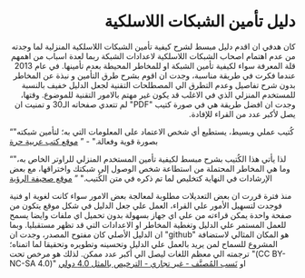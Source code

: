 <h1 dir="rtl">دليل تأمين الشبكات اللاسلكية</h1>

<p dir="rtl">
كان هدفي ان اقدم دليل مبسط لشرح كيفية تأمين الشبكات اللاسلكية المنزلية لما وجدته من عدم اهتمام اصحاب الشبكات اللاسلكية لاعدادات الشبكة ربما لعدة اسباب من اهمهم قلة المعرفة سواء لكيفية تأمين الشبكة او للمخاطر المحيطة بعدم تأمينها.
في عام 2013 عندما فكرت في طريقة مناسبة، وجدت ان اقوم بشرح طرق التأمين و نبذة عن المخاطر بدون شرح تفاصيل وعدم التطرق الي المصطلحات التقنية لجعل الدليل خفيف بالنسبة للمستخدم المنزلي الذي في الاغلب قد يكون غير مهتم بالامور التقنية للموضوع. وقتها، وجدت ان افضل طريقة هي في صورة كتيب "PDF" لم تتعدي صفحاته الـ30 و تمنيت ان يصل لأكبر عدد من القراء للإفادة.<br>

<q>"كُتيب عملي وبسيط، يستطيع أي شخص الاعتماد على المعلومات التي به؛ لتأمين شبكته بصورة قوية وفعالة." - </q>
<a href="http://librebooks.org/secure-wireless-networks-for-home-users/">موقع كتب عربية حرة</a><br>

<q>"لذا يأتي هذا الكُتيب بشرح مبسط لكيفية تأمين المستخدم المنزلي للراوتر الخاص به، وما هي المخاطر المحتملة من استطاعة شخص الوصول إلى شبكتك واختراقها، مع بعض الإرشادات في النهاية كتخليص لما تم ذكره في متن الكُتيب." </q>
<a href="https://goo.gl/Zd93L3">موقع صحيفة الرؤية</a><br>

منذ فترة قررت ان بعض التعديلات مطلوبة لمعالجة بعض الامور سواء كانت لغوية او فنية فوجدت لتسهيل الأمور علي القراء، العمل علي جعل الدليل في شكل موقع يتكون من صفحة واحدة يمكن قراءته من علي اي جهاز بسهولة بدون تحميل اي ملفات وايضا يسمح للعمل المستمر علي الدليل وتغطية المخاطر او الاعدادات التي قد تظهر مستقبليا.
وبما ان الدليل الأصلي كان مفتوح المصدر، وجدت ان "github" هو المكان المثالي لاستضافة المشروع للسماح لمن يريد بالعمل علي الدليل وتحسينه وتطويره وتحقيقا لما اتمناه؛ ترجمته الي معظم اللغات ليصل الي أكبر عدد ممكن. لذلك هو مرخص تحت "(CC BY-NC-SA 4.0)" او <a href="https://creativecommons.org/licenses/by-nc-sa/4.0/deed.ar">نَسب المُصنَّف - غير تجاري - الترخيص بالمثل 4.0 دولي</a>
</p>
